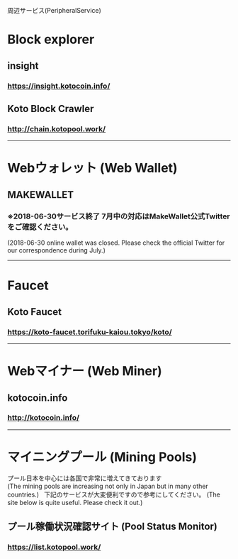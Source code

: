 周辺サービス(PeripheralService)

# Block explorer

## insight
### https://insight.kotocoin.info/

## Koto Block Crawler
### http://chain.kotopool.work/

---

# Webウォレット (Web Wallet)

## MAKEWALLET
### ※2018-06-30サービス終了 7月中の対応はMakeWallet公式Twitterをご確認ください。
(2018-06-30 online wallet was closed. Please check the official Twitter for our correspondence during July.)

---

# Faucet

## Koto Faucet
### https://koto-faucet.torifuku-kaiou.tokyo/koto/

---

# Webマイナー (Web Miner)

## kotocoin.info
### http://kotocoin.info/

---

# マイニングプール (Mining Pools)
プール日本を中心には各国で非常に増えてきております  
(The mining pools are increasing not only in Japan but in many other countries.)  
下記のサービスが大変便利ですので参考にしてください。 
(The site below is quite useful.  Please check it out.)

## プール稼働状況確認サイト (Pool Status Monitor)
### https://list.kotopool.work/
